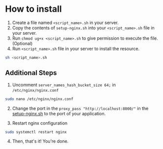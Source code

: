 # How to install

1. Create a file named `<script_name>.sh` in your server.
2. Copy the contents of `setup-nginx.sh` into your `<script_name>.sh` file in your server.
3. Run `chmod ug+x <script_name>.sh` to give permission to execute the file. (Optional)
4. Run `<script_name>.sh` file in your server to install the resource.

```bash
sh <script_name>.sh
```

## Additional Steps

1. Uncomment `server_names_hash_bucket_size 64;` in `/etc/nginx/nginx.conf`

```bash
sudo nano /etc/nginx/nginx.conf
```

2. Change the port in the `proxy_pass "http://localhost:8000/"` in the [setup-nginx.sh](./setup-nginx.sh) to the port of your application.

3. Restart nginx configuration

```bash
sudo systemctl restart nginx
```

4. Then, that's it! You're done.
